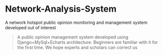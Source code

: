 # Network-Analysis-System
A network hotspot public opinion monitoring and management system developed out of interest

> A public opinion management system developed using Django+MySql+Echarts architecture. Beginners are familiar with it for the first time. We hope experts and scholars can correct us